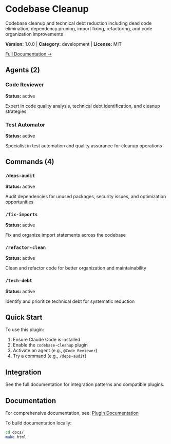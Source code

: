 # Codebase Cleanup

Codebase cleanup and technical debt reduction including dead code elimination, dependency pruning, import fixing, refactoring, and code organization improvements

**Version:** 1.0.0 | **Category:** development | **License:** MIT

[Full Documentation →](https://docs.example.com/plugins/codebase-cleanup.html)

## Agents (2)

### Code Reviewer

**Status:** active

Expert in code quality analysis, technical debt identification, and cleanup strategies

### Test Automator

**Status:** active

Specialist in test automation and quality assurance for cleanup operations

## Commands (4)

### `/deps-audit`

**Status:** active

Audit dependencies for unused packages, security issues, and optimization opportunities

### `/fix-imports`

**Status:** active

Fix and organize import statements across the codebase

### `/refactor-clean`

**Status:** active

Clean and refactor code for better organization and maintainability

### `/tech-debt`

**Status:** active

Identify and prioritize technical debt for systematic reduction

## Quick Start

To use this plugin:

1. Ensure Claude Code is installed
2. Enable the `codebase-cleanup` plugin
3. Activate an agent (e.g., `@Code Reviewer`)
4. Try a command (e.g., `/deps-audit`)

## Integration

See the full documentation for integration patterns and compatible plugins.

## Documentation

For comprehensive documentation, see: [Plugin Documentation](https://docs.example.com/plugins/codebase-cleanup.html)

To build documentation locally:

```bash
cd docs/
make html
```
